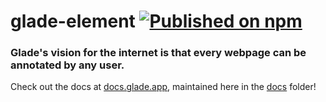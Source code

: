 # glade-element [![Published on npm](https://img.shields.io/npm/v/@glade-software/glade-element.svg)](https://www.npmjs.com/package/@glade-software/glade-element)

### Glade's vision for the internet is that every webpage can be annotated by any user.

Check out the docs at [docs.glade.app](https://docs.glade.app), maintained here in the [docs](/docs/docs) folder!
